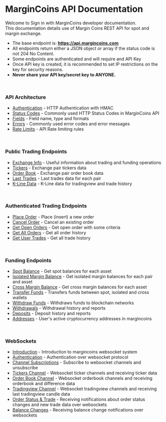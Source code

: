 # MarginCoins API Documentation

Welcome to Sign in with MarginCoins developer documentation.<br />
This documentation details use of Margin Coins REST API for spot and margin exchange.

- The base endpoint is: **https://api.margincoins.com**
- All endpoints return either a JSON object or array if the status code is not 204 No Content.
- Some endpoints are authenticated and will require and API Key
- Once API key is created, it is recommended to set IP restrictions on the key for security reasons.
- **Never share your API key/secret key to ANYONE.**

<br />

### API Architecture

- [Authentication](architecture.md#authentication) - HTTP Authentication with HMAC
- [Status Codes](architecture.md#status-codes) - Commonly used HTTP Status Codes in MarginCoins API
- [Fields](architecture.md#fields) - Field name, type and formats
- [Errors](architecture.md#errors) - Commonly used error codes and error messages
- [Rate Limits](architecture.md#rate-limits) - API Rate limiting rules

<br />

### Public Trading Endpoints

- [Exchange Info](trading-public.md#exchange-info) - Useful information about trading and funding operations
- [Tickers](trading-public.md#tickers) - Exchange pair tickers data
- [Order Book](trading-public.md#order-book) - Exchange pair order book data
- [Last Trades](trading-public.md#last-trades) - Last trades data for each pair
- [K-Line Data](trading-public.md#k-line-data) - K-Line data for tradingview and trade history

<br />

### Authenticated Trading Endpoints

- [Place Order](trading-authenticated.md#place-order) - Place (insert) a new order
- [Cancel Order](trading-authenticated.md#cancel-order) - Cancel an existing order
- [Get Open Orders](trading-authenticated.md#get-open-orders) - Get open order with some criteria
- [Get All Orders](trading-authenticated.md#get-all-orders) - Get all order history
- [Get User Trades](trading-authenticated.md#get-user-trades) - Get all trade history

<br />

### Funding Endpoints

- [Spot Balance](funding.md#place-order) - Get spot balances for each asset
- [Isolated Margin Balance](funding.md#isolated-margin-balance) - Get isolated margin balances for each pair and asset
- [Cross Margin Balance](funding.md#cross-margin-balance) - Get cross margin balances for each asset
- [Transfer Funds](funding.md#transfer-funds) - Transfers funds between spot, isolated and cross wallets
- [Withdraw Funds](funding.md#withdraw-funds) - Withdraws funds to blockchain networks
- [Withdrawals](funding.md#withdrawals) - Withdrawal history and reports
- [Deposits](funding.md#deposits) - Deposit history and reports
- [Addresses](funding.md#addresses) - User's active cryptocurrency addresses in margincoins

<br />

### WebSockets

- [Introduction](websockets.md#introduction) - Introduction to margincoins websocket system
- [Authentication](websockets.md#authentication) - Authentication over websocket protocol
- [Channel Subscriptions](websockets.md#channel-subscriptions) - Subscribe to websocket channels and unsubscribe
- [Tickers Channel](websockets.md#tickers-channel) - Websocket ticker channels and receiving ticker data
- [Order Book Channel](websockets.md#order-book-channel) - Websocket orderbook channels and receiving orderbook and difference data
- [Tradingview Channel](websockets.md#tradingview-channel) - Websocket tradingview channels and receiving last tradingview candle data
- [Order Status & Trade](websockets.md#order-status--trade) - Receiving notifications about order status changes and new trade data over websockets
- [Balance Changes](websockets.md#balance-changes) - Receiving balance change notifications over websockets
